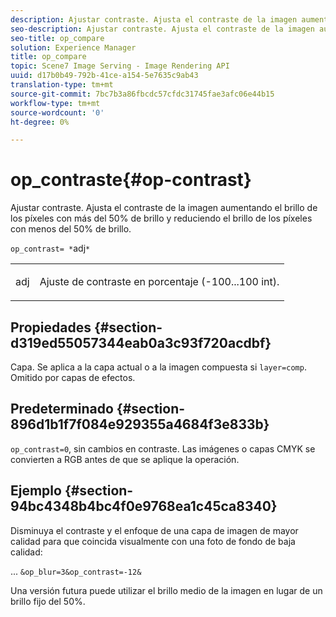 ```yaml
---
description: Ajustar contraste. Ajusta el contraste de la imagen aumentando el brillo de los píxeles con más del 50% de brillo y reduciendo el brillo de los píxeles con menos del 50% de brillo.
seo-description: Ajustar contraste. Ajusta el contraste de la imagen aumentando el brillo de los píxeles con más del 50% de brillo y reduciendo el brillo de los píxeles con menos del 50% de brillo.
seo-title: op_compare
solution: Experience Manager
title: op_compare
topic: Scene7 Image Serving - Image Rendering API
uuid: d17b0b49-792b-41ce-a154-5e7635c9ab43
translation-type: tm+mt
source-git-commit: 7bc7b3a86fbcdc57cfdc31745fae3afc06e44b15
workflow-type: tm+mt
source-wordcount: '0'
ht-degree: 0%

---
```



# op_contraste{#op-contrast}

Ajustar contraste. Ajusta el contraste de la imagen aumentando el brillo de los píxeles con más del 50% de brillo y reduciendo el brillo de los píxeles con menos del 50% de brillo.

`op_contrast= *`adj`*`

<table id="simpletable_8246802C74424A68A7A2EA5B50A89D42"> 
 <tr class="strow"> 
  <td class="stentry"> <p><span class="varname"> adj</span> </p> </td> 
  <td class="stentry"> <p>Ajuste de contraste en porcentaje (-100...100 int). </p></td> 
 </tr> 
</table>

## Propiedades {#section-d319ed55057344eab0a3c93f720acdbf}

Capa. Se aplica a la capa actual o a la imagen compuesta si `layer=comp`. Omitido por capas de efectos.

## Predeterminado {#section-896d1b1f7f084e929355a4684f3e833b}

`op_contrast=0`, sin cambios en contraste. Las imágenes o capas CMYK se convierten a RGB antes de que se aplique la operación.

## Ejemplo {#section-94bc4348b4bc4f0e9768ea1c45ca8340}

Disminuya el contraste y el enfoque de una capa de imagen de mayor calidad para que coincida visualmente con una foto de fondo de baja calidad:

... `&op_blur=3&op_contrast=-12&`

Una versión futura puede utilizar el brillo medio de la imagen en lugar de un brillo fijo del 50%.
